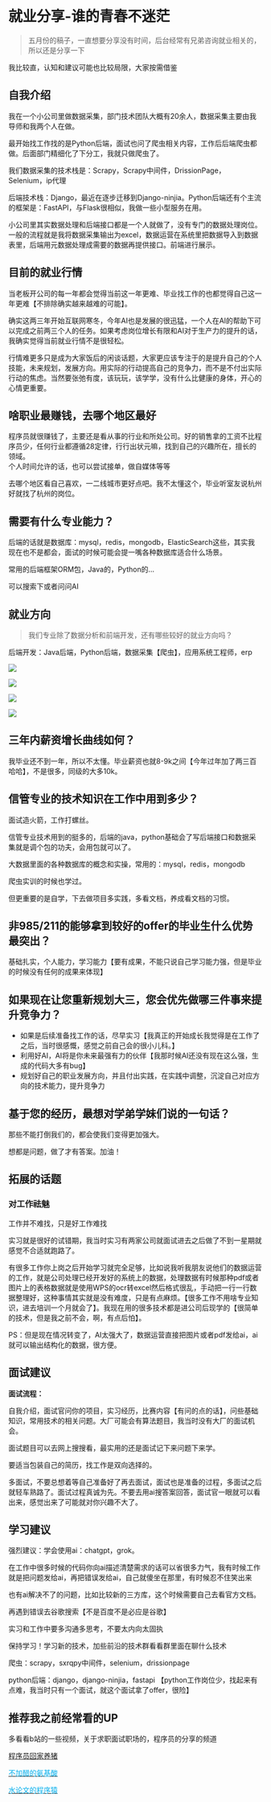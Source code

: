 # 就业分享-谁的青春不迷茫

> 五月份的稿子，一直想要分享没有时间，后台经常有兄弟咨询就业相关的，所以还是分享一下

我比较直，认知和建议可能也比较局限，大家按需借鉴

## 自我介绍

我在一个小公司里做数据采集，部门技术团队大概有20余人，数据采集主要由我导师和我两个人在做。

最开始找工作找的是Python后端，面试也问了爬虫相关内容，工作后后端爬虫都做。后面部门精细化了下分工，我就只做爬虫了。

我们数据采集的技术栈是：Scrapy，Scrapy中间件，DrissionPage，Selenium，ip代理

后端技术栈：Django，最近在逐步迁移到Django-ninjia。Python后端还有个主流的框架是：FastAPI，与Flask很相似，我做一些小型服务在用。

小公司里其实数据处理和后端接口都是一个人就做了，没有专门的数据处理岗位。一般的流程就是我将数据采集输出为excel，数据运营在系统里把数据导入到数据表里，后端用元数据处理成需要的数据再提供接口。前端进行展示。

## 目前的就业行情

当老板开公司的每一年都会觉得当前这一年更难、毕业找工作的也都觉得自己这一年更难【不排除确实越来越难的可能】。

确实这两三年开始互联网寒冬，今年AI也是发展的很迅猛，一个人在AI的帮助下可以完成之前两三个人的任务。如果考虑岗位增长有限和AI对于生产力的提升的话，我确实觉得当前就业行情不是很轻松。

行情难更多只是成为大家饭后的闲谈话题，大家更应该专注于的是提升自己的个人技能，未来规划，发展方向。用实际的行动提高自己的竞争力，而不是不付出实际行动的焦虑。当然要张弛有度，该玩玩，该学学，没有什么比健康的身体，开心的心情更重要。

## 啥职业最赚钱，去哪个地区最好

程序员就很赚钱了，主要还是看从事的行业和所处公司。好的销售拿的工资不比程序员少，任何行业都遵循28定律，行行出状元嘛，找到自己的兴趣所在，擅长的领域。  
	个人时间允许的话，也可以尝试接单，做自媒体等等

去哪个地区看自己喜欢，一二线城市更好点吧。我不太懂这个，毕业听室友说杭州好就找了杭州的岗位。

## 需要有什么专业能力？

后端的话就是数据库：mysql，redis，mongodb，ElasticSearch这些，其实我现在也不是都会，面试的时候可能会提一嘴各种数据库适合什么场景。

常用的后端框架ORM包，Java的，Python的...

可以搜索下或者问问AI

## 就业方向

> 我们专业除了数据分析和前端开发，还有哪些较好的就业方向吗？

后端开发：Java后端，Python后端，数据采集【爬虫】，应用系统工程师，erp

![](https://cdn.nlark.com/yuque/0/2025/png/38536969/1747582806925-7f8ce57b-e782-460f-9f95-6a9d78657797.png)

![](https://cdn.nlark.com/yuque/0/2025/png/38536969/1747585229553-d802f8e3-47ac-4ba5-8eb1-e5526d8509d4.png)

![](https://cdn.nlark.com/yuque/0/2025/png/38536969/1747585248484-6868d8e8-e995-4bc5-8f38-20e7dad0295a.png)

![](https://cdn.nlark.com/yuque/0/2025/png/38536969/1747585276614-240ca9d6-72db-4241-b7d8-b3f8707b8726.png)

## 三年内薪资增长曲线如何？

我毕业还不到一年，所以不太懂。毕业薪资也就8-9k之间【今年过年加了两三百哈哈】，不是很多，同级的大多10k。

## 信管专业的技术知识在工作中用到多少？

面试造火箭，工作打螺丝。

信管专业技术用到的挺多的，后端的java，python基础会了写后端接口和数据采集就是调个包的功夫，会用包就可以了。

大数据里面的各种数据库的概念和实操，常用的：mysql，redis，mongodb

爬虫实训的时候也学过。

但更重要的是自学，下去做项目多实践，多看文档，养成看文档的习惯。

## 非985/211的能够拿到较好的offer的毕业生什么优势最突出？

基础扎实，个人能力，学习能力【要有成果，不能只说自己学习能力强，但是毕业的时候没有任何的成果来体现】

## 如果现在让您重新规划大三，您会优先做哪三件事来提升竞争力？

+ 如果是后续准备找工作的话，尽早实习【我真正的开始成长我觉得是在工作了之后，当时很感慨，感觉之前自己会的很小儿科。】
+ 利用好AI，AI将是你未来最强有力的伙伴【我那时候AI还没有现在这么强，生成的代码大多有bug】
+ 规划好自己的职业发展方向，并且付出实践，在实践中调整，沉淀自己对应方向的技术能力，提升竞争力

## 基于您的经历，最想对学弟学妹们说的一句话？

那些不能打倒我们的，都会使我们变得更加强大。

想都是问题，做了才有答案。加油！

## 拓展的话题

### 对工作祛魅

工作并不难找，只是好工作难找

实习就是很好的试错期，我当时实习有两家公司就面试进去之后做了不到一星期就感觉不合适就跑路了。

有很多工作你上岗之后开始学习就完全足够，比如说我听我朋友说他们的数据运营的工作，就是公司处理已经开发好的系统上的数据，处理数据有时候那种pdf或者图片上的表格数据就是使用WPS的ocr转excel然后格式很乱，手动把一行一行数据整理好，这种事情其实就是没有难度，只是有点麻烦。【很多工作不用啥专业知识，进去培训一个月就会了】。我现在用的很多技术都是进公司后现学的【很简单的技术，但是我之前不会，啊，有点后怕】。

PS：但是现在情况转变了，AI太强大了，数据运营直接把图片或者pdf发给ai，ai就可以输出结构化的数据，很方便。

## 面试建议

**面试流程：**

自我介绍，面试官问你的项目，实习经历，比赛内容【有问的点的话】，问些基础知识，常用技术的相关问题。大厂可能会有算法题目，我当时没有大厂的面试机会。

面试题目可以去网上搜搜看，最实用的还是面试记下来问题下来学。

要适当包装自己的简历，找工作是双向选择的。

多面试，不要总想着等自己准备好了再去面试，面试也是准备的过程，多面试之后就轻车熟路了。面试过程真诚为先。不要去用ai搜答案回答，面试官一眼就可以看出来，感觉出来了可能就对你兴趣不大了。

## 学习建议

强烈建议：学会使用ai：chatgpt，grok。

在工作中很多时候的代码你向ai描述清楚需求的话可以省很多力气，我有时候工作就是把问题发给ai，再把错误发给ai，自己就傻坐在那里，有时候忍不住笑出来

也有ai解决不了的问题，比如比较新的三方库，这个时候需要自己去看官方文档。

再遇到错误去谷歌搜索【不是百度不是必应是谷歌】 

实习和工作中要多沟通多思考，不要太内向太固执 

保持学习！学习新的技术，加些前沿的技术群看看群里面在聊什么技术 

爬虫：scrapy，sxrqpy中间件，selenium，drissionpage  

python后端：django，django-ninjia，fastapi 【python工作岗位少，找起来有点难，我当时只有一个面试，就这个面试拿了offer，很险】

## 推荐我之前经常看的UP

多看看b站的一些视频，关于求职面试职场的，程序员的分享的频道

[程序员回家养猪](https://space.bilibili.com/248255090)

[<font style="color:rgb(0, 174, 236);">不加醋的氨基酸</font>](https://space.bilibili.com/1283676771)

[<font style="color:rgb(0, 174, 236) !important;">水论文的程序猿</font>](https://space.bilibili.com/383551518)

